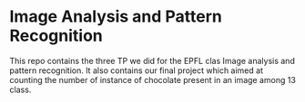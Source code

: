 # Image Analysis and Pattern Recognition
This repo contains the three TP we did for the EPFL clas Image analysis and pattern recognition.
It also contains our final project which aimed at counting the number of instance of chocolate present in an image among 13 class.
